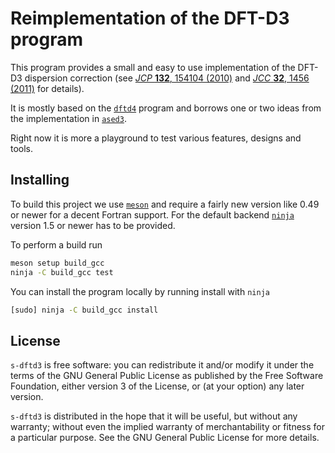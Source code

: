 # Reimplementation of the DFT-D3 program

This program provides a small and easy to use implementation of the DFT-D3
dispersion correction
(see [*JCP* **132**, 154104 (2010)](https://dx.doi.org/10.1063/1.3382344)
and [*JCC* **32**, 1456 (2011)](https://dx.doi.org/10.1002/jcc.21759) for details).

It is mostly based on the [`dftd4`](https://github.com/dftd4/dftd4) program and
borrows one or two ideas from the implementation in [`ased3`](https://github.com/ehermes/ased3).

Right now it is more a playground to test various features, designs and tools.

## Installing

To build this project we use [`meson`](https://mesonbuild.com/) and require
a fairly new version like 0.49 or newer for a decent Fortran support.
For the default backend [`ninja`](https://ninja-build.org/) version 1.5 or newer
has to be provided.

To perform a build run

```bash
meson setup build_gcc
ninja -C build_gcc test
```

You can install the program locally by running install with `ninja`

```bash
[sudo] ninja -C build_gcc install
```

## License

`s-dftd3` is free software: you can redistribute it and/or modify it under
the terms of the GNU General Public License as published by
the Free Software Foundation, either version 3 of the License, or
(at your option) any later version.

`s-dftd3` is distributed in the hope that it will be useful,
but without any warranty; without even the implied warranty of
merchantability or fitness for a particular purpose.  See the
GNU General Public License for more details.
